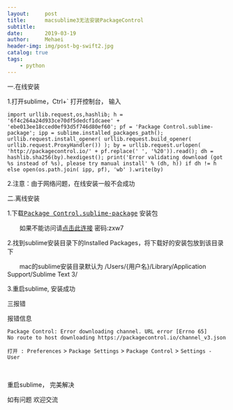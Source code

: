 ```yaml
---
layout:     post
title:      macsublime3无法安装PackageControl
subtitle:   
date:       2019-03-19
author:     Mehaei
header-img: img/post-bg-swift2.jpg
catalog: true
tags:
    - python
---
```

一.在线安装

1.打开sublime，Ctrl+` 打开控制台， 输入

```
import urllib.request,os,hashlib; h = '6f4c264a24d933ce70df5dedcf1dcaee' + 'ebe013ee18cced0ef93d5f746d80ef60'; pf = 'Package Control.sublime-package'; ipp = sublime.installed_packages_path(); urllib.request.install_opener( urllib.request.build_opener( urllib.request.ProxyHandler()) ); by = urllib.request.urlopen( 'http://packagecontrol.io/' + pf.replace(' ', '%20')).read(); dh = hashlib.sha256(by).hexdigest(); print('Error validating download (got %s instead of %s), please try manual install' % (dh, h)) if dh != h else open(os.path.join( ipp, pf), 'wb' ).write(by)

```

2.注意：由于网络问题，在线安装一般不会成功

二.离线安装

1.下载<tt>[Package Control.sublime-package](https://packagecontrol.io/Package%20Control.sublime-package)</tt> 安装包

　　如果不能访问请[点击此连接](https://pan.baidu.com/s/1-gQsNPbIq_euQEaCSQ2Lnw%20) 密码:zxw7

2.找到sublime安装目录下的Installed Packages，将下载好的安装包放到该目录下

　　mac的sublime安装目录默认为 /Users/{用户名}/Library/Application Support/Sublime Text 3/

3.重启sublime, 安装成功

三报错

报错信息

```
Package Control: Error downloading channel. URL error [Errno 65] 
No route to host downloading https://packagecontrol.io/channel_v3.json
```

`打开 : Preferences` > `Package Settings` > `Package Control` > `Settings - User`

<img src="https://img2018.cnblogs.com/blog/1432315/201903/1432315-20190321150518967-1007580360.png" alt="" />

<img src="https://img2018.cnblogs.com/blog/1432315/201903/1432315-20190321150646096-1225359392.png" alt="" />

重启sublime， 完美解决 

如有问题 欢迎交流
